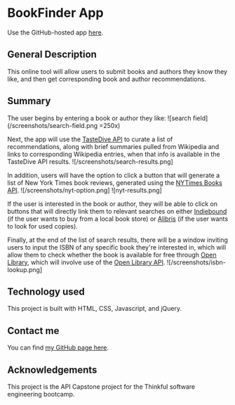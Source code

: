 # BookFinder App

Use the GitHub-hosted app [here](https://sam1cutler.github.io/BookFinder/).

## General Description
This online tool will allow users to submit books and authors they know they like, and then get corresponding book and author recommendations.

## Summary
The user begins by entering a book or author they like:
![search field](/screenshots/search-field.png =250x)

Next, the app will use the [TasteDive API](https://tastedive.com/) to curate a list of recommendations, along with brief summaries pulled from Wikipedia and links to corresponding Wikipedia entries, when that info is available in the TasteDive API results.
![/screenshots/search-results.png]

In addition, users will have the option to click a button that will generate a list of New York Times book reviews, generated using the [NYTimes Books API](https://developer.nytimes.com/docs/books-product/1/overview). 
![/screenshots/nyt-option.png]
![nyt-results.png]

If the user is interested in the book or author, they will be able to click on buttons that will directly link them to relevant searches on either [Indiebound](https://www.indiebound.org/) (if the user wants to buy from a local book store) or [Alibris](https://www.alibris.com/) (if the user wants to look for used copies).

Finally, at the end of the list of search results, there will be a window inviting users to input the ISBN of any specific book they're interested in, which will allow them to check whether the book is available for free through [Open Library](https://openlibrary.org/), which will involve use of the [Open Library API](https://openlibrary.org/dev/docs/api/books).
![/screenshots/isbn-lookup.png]


## Technology used
This project is built with HTML, CSS, Javascript, and jQuery. 

## Contact me
You can find [my GitHub page here](https://github.com/sam1cutler).

## Acknowledgements
This project is the API Capstone project for the Thinkful software engineering bootcamp. 
